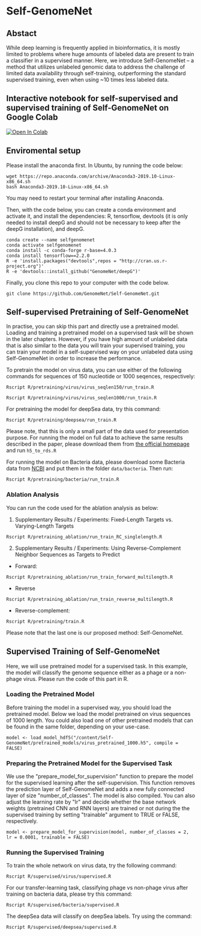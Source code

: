 # Self-GenomeNet

## Abstact
While deep learning is frequently applied in bioinformatics, it is mostly limited to problems where huge amounts of labeled data are present to train a classifier in a supervised manner. Here, we introduce Self-GenomeNet – a method that utilizes unlabeled genomic data to address the challenge of limited data availability through self-training, outperforming the standard supervised training, even when using ~10 times less labeled data.

## Interactive notebook for self-supervised and supervised training of Self-GenomeNet on Google Colab
<a href="https://colab.research.google.com/drive/1gEm8WvOmN30X9LzH7VV53KDLpTqncpNr?usp=sharing" target="_parent"><img src="https://colab.research.google.com/assets/colab-badge.svg" alt="Open In Colab"/></a>
<!-- ADD TABLE? -->

## Enviromental setup

Please install the anaconda first.
In Ubuntu, by running the code below:
```
wget https://repo.anaconda.com/archive/Anaconda3-2019.10-Linux-x86_64.sh
bash Anaconda3-2019.10-Linux-x86_64.sh
```
You may need to restart your terminal after installing Anaconda.

Then, with the code below, you can create a conda environment and activate it, and install the dependencies: R, tensorflow, devtools (it is only needed to install deepG and should not be necessary to keep after the deepG installation), and deepG.

```
conda create --name selfgenomenet
conda activate selfgenomenet
conda install -c conda-forge r-base=4.0.3
conda install tensorflow==2.2.0
R -e 'install.packages("devtools",repos = "http://cran.us.r-project.org")'
R -e 'devtools::install_github("GenomeNet/deepG")'
```

Finally, you clone this repo to your computer with the code below.

```
git clone https://github.com/GenomeNet/Self-GenomeNet.git
```

## Self-supervised Pretraining of Self-GenomeNet

In practise, you can skip this part and directly use a pretrained model. Loading and training a pretrained model on a supervised task will be shown in the later chapters. However, if you have high amount of unlabeled data that is also similar to the data you will train your supervised training, you can train your model in a self-supervised way on your unlabeled data using Self-GenomeNet in order to increase the performance.

To pretrain the model on virus data, you can use either of the following commands for sequences of 150 nucleotide or 1000 seqences, respectively:

```
Rscript R/pretraining/virus/virus_seqlen150/run_train.R
```
```
Rscript R/pretraining/virus/virus_seqlen1000/run_train.R
```

For pretraining the model for deepSea data, try this command: 

```
Rscript R/pretraining/deepsea/run_train.R
```
Please note, that this is only a small part of the data used for presentation purpose. For running the model on full data to achieve the same results described in the paper, please download them from [the official homepage](http://deepsea.princeton.edu/job/analysis/create/) and run ``h5_to_rds.R``


For running the model on Bacteria data, please download some Bacteria data from [NCBI](https://www.ncbi.nlm.nih.gov/assembly/) and put them in the folder ``data/bacteria``. Then run:

```
Rscript R/pretraining/bacteria/run_train.R
```

### Ablation Analysis

You can run the code used for the ablation analysis as below:

1. Supplementary Results / Experiments: Fixed-Length Targets vs. Varying-Length Targets

```
Rscript R/pretraining_ablation/run_train_RC_singlelength.R 
```

2. Supplementary Results / Experiments: Using Reverse-Complement Neighbor Sequences as Targets to Predict

- Forward:

```
Rscript R/pretraining_ablation/run_train_forward_multilength.R
```

- Reverse
 
```
Rscript R/pretraining_ablation/run_train_reverse_multilength.R
```

- Reverse-complement:
 
```
Rscript R/pretraining/train.R
```

Please note that the last one is our proposed method: Self-GenomeNet.

## Supervised Training of Self-GenomeNet

Here, we will use pretrained model for a supervised task. In this example, the model will classify the genome sequence either as a phage or a non-phage virus. Please run the code of this part in R.

### Loading the Pretrained Model
Before training the model in a supervised way, you should load the pretrained model. Below we load the model pretrained on virus sequences of 1000 length. You could also load one of other pretrained models that can be found in the same folder, depending on your use-case.

```
model <- load_model_hdf5("/content/Self-GenomeNet/pretrained_models/virus_pretrained_1000.h5", compile = FALSE)
```

### Preparing the Pretrained Model for the Supervised Task
We use the "prepare_model_for_supervision" function to prepare the model for the supervised learning after the self-supervision. This function removes the prediction layer of Self-GenomeNet and adds a new fully connected layer of size "number_of_classes". The model is also compiled. You can also adjust the learning rate by "lr" and decide whether the base network weights (pretrained CNN and RNN layers) are trained or not during the the supervised training by setting "trainable" argument to TRUE or FALSE, respectively.

```
model <- prepare_model_for_supervision(model, number_of_classes = 2, lr = 0.0001, trainable = FALSE)
```

### Running the Supervised Training

To train the whole network on virus data, try the following command:

```
Rscript R/supervised/virus/supervised.R
```

For our transfer-learning task, classifying phage vs non-phage virus after training on bacteria data, please try this command:
```
Rscript R/supervised/bacteria/supervised.R
```

The deepSea data will classify on deepSea labels. Try using the command:
```
Rscript R/supervised/deepsea/supervised.R
```


